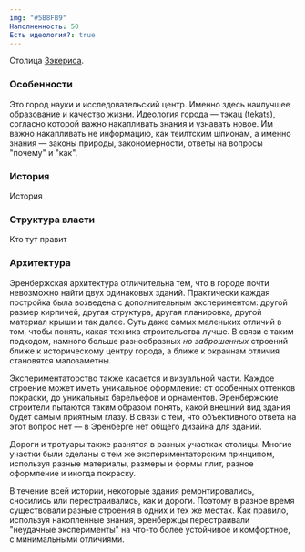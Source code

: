 ```yaml
---
img: "#5B8FB9"
Наполненность: 50
Есть идеология?: true
---
```

Столица [Зэкериса](Зэкерис).
### Особенности
Это город науки и исследовательский центр. Именно здесь наилучшее образование и качество жизни.
Идеология города — тэкац (tekats), согласно которой важно накапливать знания и узнавать новое. Им важно накапливать не информацию, как теилтским шпионам, а именно знания — законы природы, закономерности, ответы на вопросы "почему" и "как".
### История
История
### Структура власти
Кто тут правит
### Архитектура
Эренбержская архитектура отличительна тем, что в городе почти невозможно найти двух одинаковых зданий. Практически каждая постройка была возведена с дополнительным экспериментом: другой размер кирпичей, другая структура, другая планировка, другой материал крыши и так далее. Суть даже самых маленьких отличий в том, чтобы понять, какая техника строительства лучше. В связи с таким подходом, намного больше разнообразных *но заброшенных* строений ближе к историческому центру города, а ближе к окраинам отличия становятся малозаметны.

Экспериментаторство также касается и визуальной части. Каждое строение может иметь уникальное оформление: от особенных оттенков покраски, до уникальных барельефов и орнаментов. Эренбержские строители пытаются таким образом понять, какой внешний вид здания будет самым приятным глазу. В связи с тем, что объективного ответа на этот вопрос нет — в Эренберге нет общего дизайна для зданий.

Дороги и тротуары также разнятся в разных участках столицы. Многие участки были сделаны с тем же экспериментаторским принципом, используя разные материалы, размеры и формы плит, разное оформление и иногда покраску.

В течение всей истории, некоторые здания ремонтировались, сносились или перестраивались, как и дороги. Поэтому в разное время существовали разные строения в одних и тех же местах. Как правило, используя накопленные знания, эренбержцы перестраивали "неудачные эксперименты" на что-то более устойчивое и комфортное, с минимальными отличиями.
